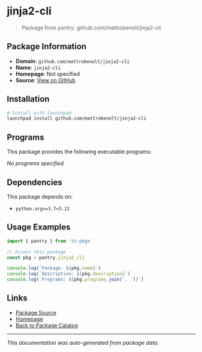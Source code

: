 # jinja2-cli

> Package from pantry: github.com/mattrobenolt/jinja2-cli

## Package Information

- **Domain**: `github.com/mattrobenolt/jinja2-cli`
- **Name**: `jinja2-cli`
- **Homepage**: Not specified
- **Source**: [View on GitHub](https://github.com/pkgxdev/pantry/tree/main/projects/github.com/mattrobenolt/jinja2-cli/package.yml)

## Installation

```bash
# Install with launchpad
launchpad install github.com/mattrobenolt/jinja2-cli
```

## Programs

This package provides the following executable programs:

*No programs specified*

## Dependencies

This package depends on:

- `python.org>=3.7<3.12`

## Usage Examples

```typescript
import { pantry } from 'ts-pkgx'

// Access this package
const pkg = pantry.jinja2_cli

console.log(`Package: ${pkg.name}`)
console.log(`Description: ${pkg.description}`)
console.log(`Programs: ${pkg.programs.join(', ')}`)
```

## Links

- [Package Source](https://github.com/pkgxdev/pantry/tree/main/projects/github.com/mattrobenolt/jinja2-cli/package.yml)
- [Homepage](#)
- [Back to Package Catalog](../package-catalog.md)

---

*This documentation was auto-generated from package data.*
